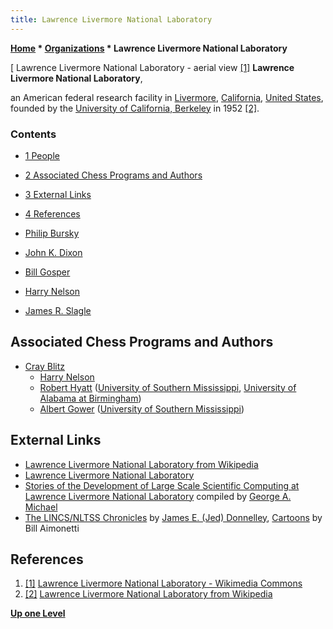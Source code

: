 ```yaml
---
title: Lawrence Livermore National Laboratory
---
```

**[Home](Home "Home") \* [Organizations](Organizations "Organizations") \* Lawrence Livermore National Laboratory**



[ Lawrence Livermore National Laboratory - aerial view <a id="cite-note-1" href="#cite-ref-1">[1]</a>
**Lawrence Livermore National Laboratory**,  

an American federal research facility in [Livermore](https://en.wikipedia.org/wiki/Livermore,_California), [California](https://en.wikipedia.org/wiki/California), [United States](https://en.wikipedia.org/wiki/United_States), founded by the [University of California, Berkeley](University_of_California,_Berkeley "University of California, Berkeley") in 1952 <a id="cite-note-2" href="#cite-ref-2">[2]</a>.



### Contents


* [1 People](#people)
* [2 Associated Chess Programs and Authors](#associated-chess-programs-and-authors)
* [3 External Links](#external-links)
* [4 References](#references)






* [Philip Bursky](Philip_Bursky "Philip Bursky")
* [John K. Dixon](John_K._Dixon "John K. Dixon")
* [Bill Gosper](Bill_Gosper "Bill Gosper")
* [Harry Nelson](Harry_Nelson "Harry Nelson")
* [James R. Slagle](James_R._Slagle "James R. Slagle")


## Associated Chess Programs and Authors


* [Cray Blitz](Cray_Blitz "Cray Blitz")
	+ [Harry Nelson](Harry_Nelson "Harry Nelson")
	+ [Robert Hyatt](Robert_Hyatt "Robert Hyatt") ([University of Southern Mississippi](University_of_Southern_Mississippi "University of Southern Mississippi"), [University of Alabama at Birmingham](University_of_Alabama_at_Birmingham "University of Alabama at Birmingham"))
	+ [Albert Gower](Albert_Gower "Albert Gower") ([University of Southern Mississippi](University_of_Southern_Mississippi "University of Southern Mississippi"))


## External Links


* [Lawrence Livermore National Laboratory from Wikipedia](https://en.wikipedia.org/wiki/Lawrence_Livermore_National_Laboratory)
* [Lawrence Livermore National Laboratory](https://www.llnl.gov/)
* [Stories of the Development of Large Scale Scientific Computing at Lawrence Livermore National Laboratory](http://www.computer-history.info/) compiled by [George A. Michael](http://www.computer-history.info/Main.Page.dir/pages/GAM.Intro.html)
* [The LINCS/NLTSS Chronicles](http://www.computer-history.info/Page5.dir/pages/Chronicles.dir/index.html) by [James E. (Jed) Donnelley](http://www.webstart.com/jed/), [Cartoons](Cartoons "Cartoons") by Bill Aimonetti


## References


1. <a id="cite-ref-1" href="#cite-note-1">[1]</a> [Lawrence Livermore National Laboratory - Wikimedia Commons](https://commons.wikimedia.org/wiki/Lawrence_Livermore_National_Laboratory)
2. <a id="cite-ref-2" href="#cite-note-2">[2]</a> [Lawrence Livermore National Laboratory from Wikipedia](https://en.wikipedia.org/wiki/Lawrence_Livermore_National_Laboratory)

**[Up one Level](Organizations "Organizations")**







 
